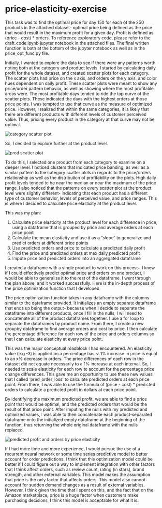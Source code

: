 # price-elasticity-exercise

This task was to find the optimal price for day 150 for each of the 250 products in the attached dataset- optimal price being defined as the price that would result in the maximum profit for a given day. Profit is defined as (price - cost) * orders. To reference exploratory code, please refer to the draft_code.ipynb jupyter notebook in the attached files. The final written function is both at the bottom of the jupyter notebook as well as in the price_opt_func.py file.

Initially, I wanted to explore the data to see if there were any patterns worth noting both at the category and product levels. I started by calculating daily profit for the whole dataset, and created scatter plots for each category. The scatter plots had price on the x axis, and orders on the y axis, and color hues dependent on daily profit. These scatter plots were meant to show any price/order pattern behavior, as well as showing where the most profitable areas were. The most profitable days tended to ride the top curve of the scatter plots. These indicated the days with the highest orders at those price points. I was tempted to use that curve as the measure of optimized price. However, I realized that within the same categories, it is likely that there are different products with different levels of customer perceived value. Thus, pricing every product in the category at that curve may not be 
optimal. 

![category scatter plot]('./assets/scatter_price_orders_cat0.png')

So, I decided to explore further at the product level.

![prod scatter plot]('./assets/scatter_prod_cat_2.png')

To do this, I selected one product from each category to examine on a deeper level. I noticed clusters that indicated price banding, as well as a similar pattern to the category scatter plots in regards to the price/orders relationship as well as the distribution of profitability on the plots. High daily profit levels tended to be near the median or near the maximum of the price range. I also noticed that the patterns on every scatter plot at the product level were slightly different- indicating that each product has a different type of customer behavior, levels of perceived value, and price ranges. This is where I decided to calculate price elasticity at the product level.

This was my plan:
1. Calculate price elasticity at the product level for each difference in price, using a
dataframe that is grouped by price and average orders at each price point
2. Calculate the mean elasticity and use it as a “slope” to generalize and predict orders at
different price points
3. Use predicted orders and price to calculate a predicted daily profit
4. Find the price and predicted orders at max daily predicted profit
5. Impute price and predicted orders into an aggregated dataframe

I created a dataframe with a single product to work on this process- I knew if I could effectively predict optimal price and orders on one product, I would be able to generalize it to the rest of the dataframe. I went through the plan above, and it worked successfully.
Here is the in-depth process of the price optimization function that I developed:

The price optimization function takes in any dataframe with the columns similar to the dataframe provided. It initializes an empty separate dataframe that ends up being the output- because when I decide to separate the dataframe into different products, once I fill in the nulls, I will need to concatenate all of the product dataframes together. I use a for loop to separate the dataframes by product name. From there, I create a new groupby dataframe to find average orders and cost by price. I then calculate the percentage difference for each row of the price and orders columns so that I can calculate elasticity at every price point.

This was the major conceptual roadblock I had encountered. An elasticity value (e.g -3) is applied on a percentage basis: 1% increase in price is equal to an x% decrease in orders. The price differences of each row in the dataset did not equate necessarily to a 1% increase at each interval. So, I needed to scale elasticity for each row to account for the percentage price change differences. This gave me an opportunity to use these new values that I called ‘pred_order_loss’ to calculate predicted orders at each price point. From there, I was able to use the formula of (price - cost) * predicted orders to calculate a predicted profit in dollars at each price point.

By identifying the maximum predicted profit, we are able to find a price point that would be optimal, and the predicted orders that would be the result of that price point. After imputing the nulls with my predicted and optimized values, I was able to then concatenate each product-separated dataframe onto the initialized empty dataframe at the beginning of the function, thus returning the whole original dataframe with the nulls replaced.

![predicted profit and orders by price elasticity]('./assets/line_pred_profit_pred_orders.png')

If I had more time and more experience, I would pursue the use of a recurrent neural network or some time series predictive model to better account for order predictions. I think that this optimization model could be better if I could figure out a way to implement integration with other factors that I think affect orders, such as review count, rating (in stars), brand strength, and other external variables. This model makes the assumption that price is the only factor that affects orders. This model also cannot account for sudden demand changes as a result of external variables. However, I think given the time that I spent on this, and the fact that on the Amazon marketplace, price is a huge factor when customers make purchasing decisions, I think this model is acceptable for what it is.
